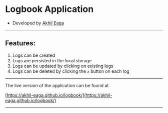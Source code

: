 # Logbook Application


- Developed by [Akhil Eaga](https://github.com/Akhil-Eaga)

---

## Features:
1) Logs can be created
2) Logs are persisted in the local storage
3) Logs can be updated by clicking on existing logs
4) Logs can be deleted by clicking the `x` button on each log

---

The live version of the application can be found at 

[https://akhil-eaga.github.io/logbook/](https://akhil-eaga.github.io/logbook/)

---